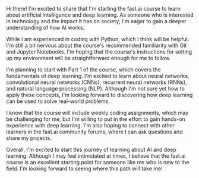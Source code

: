 Hi there! I'm excited to share that I'm starting the fast.ai course to learn about artificial intelligence and deep learning. As someone who is interested in technology and the impact it has on society, I'm eager to gain a deeper understanding of how AI works.

While I am experienced in coding with Python, which I think will be helpful.  I'm still a bit nervous about the course's recommended familiarity with Git and Jupyter Notebooks. I'm hoping that the course's instructions for setting up my environment will be straightforward enough for me to follow.

I'm planning to start with Part 1 of the course, which covers the fundamentals of deep learning. I'm excited to learn about neural networks, convolutional neural networks (CNNs), recurrent neural networks (RNNs), and natural language processing (NLP). Although I'm not sure yet how to apply these concepts, I'm looking forward to discovering how deep learning can be used to solve real-world problems.

I know that the course will include weekly coding assignments, which may be challenging for me, but I'm willing to put in the effort to gain hands-on experience with deep learning. I'm also hoping to connect with other learners in the fast.ai community forums, where I can ask questions and share my projects.

Overall, I'm excited to start this journey of learning about AI and deep learning. Although I may feel intimidated at times, I believe that the fast.ai course is an excellent starting point for someone like me who is new to the field. I'm looking forward to seeing where this path will take me!
